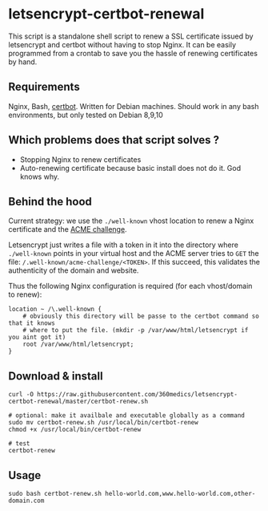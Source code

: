 # letsencrypt-certbot-renewal

This script is a standalone shell script to renew a SSL certificate issued by letsencrypt and certbot without having to stop Nginx. It can be easily programmed from a crontab to save you the hassle of renewing certificates by hand.

## Requirements

Nginx, Bash, [certbot](https://certbot.eff.org/). Written for Debian machines. Should work in any bash environments, but only tested on Debian 8,9,10

## Which problems does that script solves ?

- Stopping Nginx to renew certificates
- Auto-renewing certificate because basic install does not do it. God knows why.

## Behind the hood

Current strategy: we use the `./well-known` vhost location to renew a Nginx certificate and the [ACME challenge](https://letsencrypt.org/docs/challenge-types/).

Letsencrypt just writes a file with a token in it into the directory where `./well-known` points in your virtual host and the ACME server tries to `GET` the file: `/.well-known/acme-challenge/<TOKEN>`. If this succeed, this validates the authenticity of the domain and website.

Thus the following Nginx configuration is required (for each vhost/domain to renew): 

```
location ~ /\.well-known {
    # obviously this directory will be passe to the certbot command so that it knows
    # where to put the file. (mkdir -p /var/www/html/letsencrypt if you aint got it)
    root /var/www/html/letsencrypt;
}
```

## Download & install

```
curl -O https://raw.githubusercontent.com/360medics/letsencrypt-certbot-renewal/master/certbot-renew.sh

# optional: make it availbale and executable globally as a command
sudo mv certbot-renew.sh /usr/local/bin/certbot-renew
chmod +x /usr/local/bin/certbot-renew

# test
certbot-renew
```

## Usage

```
sudo bash certbot-renew.sh hello-world.com,www.hello-world.com,other-domain.com
```

